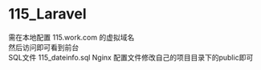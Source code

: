 # 115_Laravel
需在本地配置 115.work.com 的虚拟域名<br />
然后访问即可看到前台<br />
SQL文件 115_dateinfo.sql
Nginx 配置文件修改自己的项目目录下的public即可
